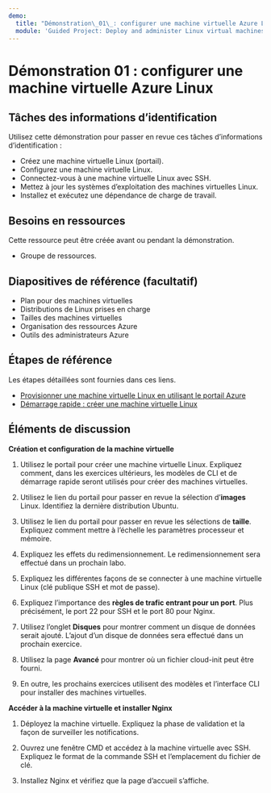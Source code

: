 ```yaml
---
demo:
  title: "Démonstration\_01\_: configurer une machine virtuelle Azure Linux"
  module: 'Guided Project: Deploy and administer Linux virtual machines'
---
```


# Démonstration 01 : configurer une machine virtuelle Azure Linux

## Tâches des informations d’identification

Utilisez cette démonstration pour passer en revue ces tâches d’informations d’identification :
+ Créez une machine virtuelle Linux (portail).
+ Configurez une machine virtuelle Linux.
+ Connectez-vous à une machine virtuelle Linux avec SSH.  
+ Mettez à jour les systèmes d’exploitation des machines virtuelles Linux.
+ Installez et exécutez une dépendance de charge de travail.

## Besoins en ressources

Cette ressource peut être créée avant ou pendant la démonstration. 

+ Groupe de ressources. 

## Diapositives de référence (facultatif)

+ Plan pour des machines virtuelles
+ Distributions de Linux prises en charge
+ Tailles des machines virtuelles
+ Organisation des ressources Azure
+ Outils des administrateurs Azure

## Étapes de référence

Les étapes détaillées sont fournies dans ces liens.

+ [Provisionner une machine virtuelle Linux en utilisant le portail Azure](https://learn.microsoft.com/training/modules/provision-linux-virtual-machine-in-azure/2-provision-linux-virtual-machine-using-the-azure-portal)
+ [Démarrage rapide : créer une machine virtuelle Linux](https://learn.microsoft.com/azure/virtual-machines/linux/quick-create-portal?tabs=ubuntu)

## Éléments de discussion

**Création et configuration de la machine virtuelle**

1. Utilisez le portail pour créer une machine virtuelle Linux. Expliquez comment, dans les exercices ultérieurs, les modèles de CLI et de démarrage rapide seront utilisés pour créer des machines virtuelles. 

1. Utilisez le lien du portail pour passer en revue la sélection d’**images** Linux.  Identifiez la dernière distribution Ubuntu.

1. Utilisez le lien du portail pour passer en revue les sélections de **taille**.  Expliquez comment mettre à l’échelle les paramètres processeur et mémoire.

1. Expliquez les effets du redimensionnement. Le redimensionnement sera effectué dans un prochain labo. 

1. Expliquez les différentes façons de se connecter à une machine virtuelle Linux (clé publique SSH et mot de passe).
   
1. Expliquez l’importance des **règles de trafic entrant pour un port**. Plus précisément, le port 22 pour SSH et le port 80 pour Nginx. 

1. Utilisez l’onglet **Disques** pour montrer comment un disque de données serait ajouté. L’ajout d’un disque de données sera effectué dans un prochain exercice. 
 
1. Utilisez la page **Avancé** pour montrer où un fichier cloud-init peut être fourni.

1. En outre, les prochains exercices utilisent des modèles et l’interface CLI pour installer des machines virtuelles. 

**Accéder à la machine virtuelle et installer Nginx**

1. Déployez la machine virtuelle. Expliquez la phase de validation et la façon de surveiller les notifications.

1. Ouvrez une fenêtre CMD et accédez à la machine virtuelle avec SSH. Expliquez le format de la commande SSH et l’emplacement du fichier de clé. 

1. Installez Nginx et vérifiez que la page d’accueil s’affiche. 
